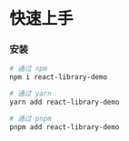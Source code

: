 # 快速上手

### 安装

```bash
# 通过 npm
npm i react-library-demo

# 通过 yarn
yarn add react-library-demo

# 通过 pnpm
pnpm add react-library-demo
```
